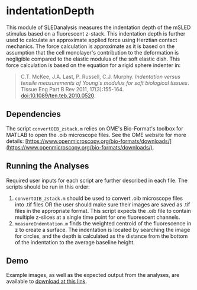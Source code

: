 # indentationDepth
This module of SLEDanalysis measures the indentation depth of the mSLED stimulus based on a fluorescent z-stack.  This indentation depth is further used to calculate an approximate applied force using Herztian contact mechanics.  The force calculation is approximate as it is based on the assumption that the cell monolayer's contribution to the deformation is negligible compared to the elastic modulus of the soft elastic dish.  This force calculation is based on the equation for a rigid sphere indenter in:
> C.T. McKee, J.A. Last, P. Russell, C.J. Murphy. _Indentation versus tensile measurements of Young's modulus for soft biological tissues_. Tissue Eng Part B Rev 2011, 17(3):155-164. [doi:10.1089/ten.teb.2010.0520]().

## Dependencies
The script `convertOIB_zstack.m` relies on OME's Bio-Format's toolbox for MATLAB to open the .oib microscope files.  See the OME website for more details: [https://www.openmicroscopy.org/bio-formats/downloads/](https://www.openmicroscopy.org/bio-formats/downloads/).

## Running the Analyses
Required user inputs for each script are further described in each file.  The scripts should be run in this order:
1. `convertOIB_zstack.m` should be used to convert .oib microscope files into .tif files OR the user should make sure their images are saved as .tif files in the appropriate format.  This script expects the .oib file to contain multiple z-slices at a single time point for one fluorescent channels.
2. `measureIndentation.m` finds the weighted centroid of the fluorescence in z to create a surface.  The indentation is located by searching the image for circles, and the depth is calculated as the distance from the bottom of the indentation to the average baseline height.

## Demo
Example images, as well as the expected output from the analyses, are available to [download at this link](https://drive.google.com/open?id=1NBGhNU0JM8EceidWO0Z7DkPLCvT_APmY).
